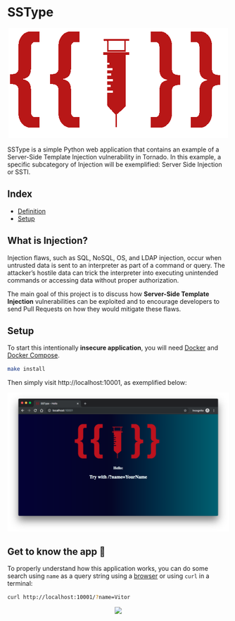 # SSType

<p align="center"><img  src="src/images/ssti-logo.png"/></p>

SSType is a simple Python web application that contains an example of a Server-Side Template Injection vulnerability in
Tornado. In this example, a specific subcategory of Injection will be exemplified: Server Side Injection or SSTI.

## Index

- [Definition](#what-is-injection)
- [Setup](#setup)

## What is Injection?

Injection flaws, such as SQL, NoSQL, OS, and LDAP injection, occur when untrusted data is sent to an interpreter as part
of a command or query. The attacker’s hostile data can trick the interpreter into executing unintended commands or
accessing data without proper authorization.

The main goal of this project is to discuss how **Server-Side Template Injection** vulnerabilities can be exploited and
to encourage developers to send Pull Requests on how they would mitigate these flaws.

## Setup

To start this intentionally **insecure application**, you will need [Docker](https://docs.docker.com/get-docker)
and [Docker Compose](https://docs.docker.com/compose/install/).

```sh
make install
```

Then simply visit http://localhost:10001, as exemplified below:

<p align="center"><img  src="images/SSType.jpg"/></p>

## Get to know the app 💉

To properly understand how this application works, you can do some search using `name` as a query string using
a [browser](http://localhost:10001/?name=Vitor) or using `curl` in a terminal:

```sh
curl http://localhost:10001/?name=Vitor
```

<p align="center"><img  src="images/attack0.png"/></p>
